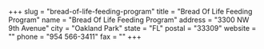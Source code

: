 +++
slug = "bread-of-life-feeding-program"
title = "Bread Of Life Feeding Program"
name = "Bread Of Life Feeding Program"
address = "3300 NW 9th Avenue"
city = "Oakland Park"
state = "FL"
postal = "33309"
website = ""
phone = "954 566-3411"
fax = ""
+++
